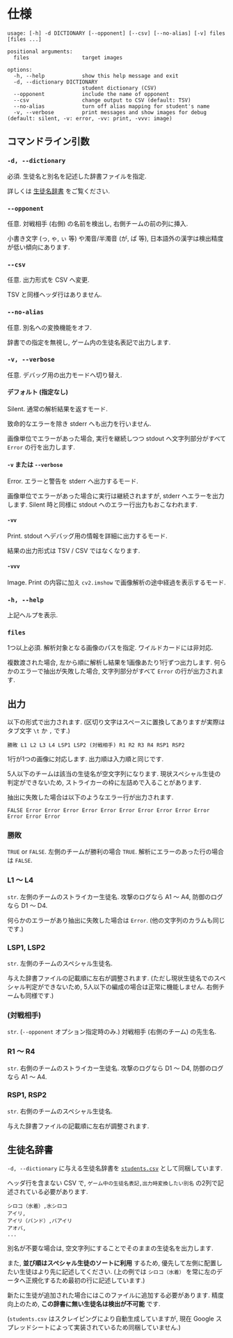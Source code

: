 # 仕様

```
usage: [-h] -d DICTIONARY [--opponent] [--csv] [--no-alias] [-v] files [files ...]

positional arguments:
  files                 target images

options:
  -h, --help            show this help message and exit
  -d, --dictionary DICTIONARY
                        student dictionary (CSV)
  --opponent            include the name of opponent
  --csv                 change output to CSV (default: TSV)
  --no-alias            turn off alias mapping for student's name
  -v, --verbose         print messages and show images for debug (default: silent, -v: error, -vv: print, -vvv: image)
```


## コマンドライン引数

### `-d, --dictionary`

必須.
生徒名と別名を記述した辞書ファイルを指定.

詳しくは [生徒名辞書](#生徒名辞書) をご覧ください.


### `--opponent`

任意.
対戦相手 (右側) の名前を検出し, 右側チームの前の列に挿入.

小書き文字 (っ, ゃ, ぃ 等) や濁音/半濁音 (が, ぱ 等), 日本語外の漢字は検出精度が低い傾向にあります.


### `--csv`

任意.
出力形式を CSV へ変更.

TSV と同様ヘッダ行はありません.


### `--no-alias`

任意.
別名への変換機能をオフ.

辞書での指定を無視し, ゲーム内の生徒名表記で出力します.


### `-v, --verbose`

任意.
デバッグ用の出力モードへ切り替え.


#### デフォルト (指定なし)

Silent. 通常の解析結果を返すモード.

致命的なエラーを除き stderr へも出力を行いません.

画像単位でエラーがあった場合, 実行を継続しつつ stdout へ文字列部分がすべて `Error` の行を出力します.


#### `-v` または `--verbose`

Error. エラーと警告を stderr へ出力するモード.

画像単位でエラーがあった場合に実行は継続されますが, stderr へエラーを出力します. Silent 時と同様に stdout へのエラー行出力もおこなわれます.


#### `-vv`

Print. stdout へデバッグ用の情報を詳細に出力するモード.

結果の出力形式は TSV / CSV ではなくなります.


#### `-vvv`

Image. Print の内容に加え `cv2.imshow` で画像解析の途中経過を表示するモード.


### `-h, --help`

上記ヘルプを表示.


### `files`

1つ以上必須.
解析対象となる画像のパスを指定. ワイルドカードには非対応.

複数渡された場合, 左から順に解析し結果を1画像あたり1行ずつ出力します.
何らかのエラーで抽出が失敗した場合, 文字列部分がすべて `Error` の行が出力されます.


## 出力

以下の形式で出力されます. (区切り文字はスペースに置換してありますが実際はタブ文字 `\t` か `,` です.)

```
勝敗 L1 L2 L3 L4 LSP1 LSP2 (対戦相手) R1 R2 R3 R4 RSP1 RSP2
```

1行が1つの画像に対応します. 出力順は入力順と同じです.

5人以下のチームは該当の生徒名が空文字列になります.
現状スペシャル生徒の判定ができないため, ストライカーの枠に左詰めで入ることがあります.

抽出に失敗した場合は以下のようなエラー行が出力されます.

```
FALSE Error Error Error Error Error Error Error Error Error Error Error Error Error
```


### 勝敗

`TRUE` or `FALSE`.
左側のチームが勝利の場合 `TRUE`. 解析にエラーのあった行の場合は `FALSE`.


### L1 ～ L4

`str`.
左側のチームのストライカー生徒名. 攻撃のログなら A1 ～ A4, 防御のログなら D1 ～ D4.

何らかのエラーがあり抽出に失敗した場合は `Error`. (他の文字列のカラムも同じです.)


### LSP1, LSP2

`str`.
左側のチームのスペシャル生徒名.

与えた辞書ファイルの記載順に左右が調整されます.
(ただし現状生徒名でのスペシャル判定ができないため, 5人以下の編成の場合は正常に機能しません. 右側チームも同様です.)


### (対戦相手)

`str`. (`--opponent` オプション指定時のみ.)
対戦相手 (右側のチーム) の先生名.


### R1 ～ R4

`str`.
右側のチームのストライカー生徒名. 攻撃のログなら D1 ～ D4, 防御のログなら A1 ～ A4.


### RSP1, RSP2

`str`.
右側のチームのスペシャル生徒名.

与えた辞書ファイルの記載順に左右が調整されます.


## 生徒名辞書

`-d, --dictionary` に与える生徒名辞書を [`students.csv`](./students.csv) として同梱しています.

ヘッダ行を含まない CSV で, `ゲーム中の生徒名表記,出力時変換したい別名` の2列で記述されている必要があります.

```csv
シロコ（水着）,水シロコ
アイリ,
アイリ（バンド）,バアイリ
アオバ,
...
```

別名が不要な場合は, 空文字列にすることでそのままの生徒名を出力します.

また, **並び順はスペシャル生徒のソートに利用** するため, 優先して左側に配置したい生徒はより先に記述してください.
(上の例では `シロコ（水着）` を常に左のデータへ正規化するため最初の行に記述しています.)

新たに生徒が追加された場合にはこのファイルに追加する必要があります.
精度向上のため, **この辞書に無い生徒名は検出が不可能** です.

(`students.csv` はスクレイピングにより自動生成していますが, 現在 Google スプレッドシートによって実装されているため同梱していません.)
